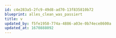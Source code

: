 ```yaml
---
id: c4e283a5-2fc9-49d8-ad70-13f835810b72
blueprint: alles_clean_was_passiert
title: v
updated_by: f5fe1958-774a-4886-a03e-0b74ece8600a
updated_at: 1670888092
---
```


